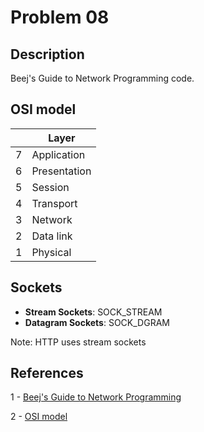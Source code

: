 # Problem 08

## Description

Beej's Guide to Network Programming code.

## OSI model

||Layer|
|-|-|
|7|Application|
|6|Presentation|
|5|Session|
|4|Transport|
|3|Network|
|2|Data link|
|1|Physical|


## Sockets

 - **Stream Sockets**: SOCK_STREAM
 - **Datagram Sockets**: SOCK_DGRAM

Note: HTTP uses stream sockets

## References

1 - [Beej's Guide to Network Programming](http://beej.us/guide/bgnet/)

2 - [OSI model](https://en.wikipedia.org/wiki/OSI_model)